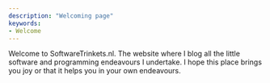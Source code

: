 ```yaml
---
description: "Welcoming page"
keywords:
- Welcome
---
```



Welcome to SoftwareTrinkets.nl. The website where I blog all the little software and programming endeavours I undertake. I hope this place brings you joy or that it helps you in your own endeavours.